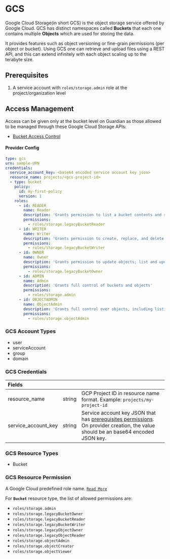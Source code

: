 # GCS

Google Cloud Storage(in short GCS) is the object storage service offered by Google Cloud. GCS has distinct namespaces called **Buckets** that each one contains multiple **Objects** which are used for storing the data. 

It provides features such as object versioning or fine-grain permissions (per object or bucket). Using GCS one can retrieve and upload files using a REST API, and this can extend infinitely with each object scaling up to the terabyte size.

## Prerequisites

1. A service account with `roles/storage.admin` role at the project/organization level

## Access Management

Access can be given only at the bucket level on Guardian as those allowed to be managed through these Google Cloud Storage APIs:
- [Bucket Access Control](https://cloud.google.com/storage/docs/samples/storage-add-bucket-iam-member)


#### Provider Config
```yaml
type: gcs
urn: sample-URN
credentials:
  service_account_key: <base64 encoded service account key json>
  resource_name: projects/<gcs-project-id>
  - type: bucket
    policy:
      id: my-first-policy
      version: 1
    roles:
      - id: READER
        name: Reader
        description: 'Grants permission to list a bucket contents and read bucket metadata, excluding IAM policies'
        permissions:
          - roles/storage.legacyBucketReader
      - id: WRITER
        name: Writer
        description: 'Grants permission to create, replace, and delete objects; list objects in a bucket'
        permissions:
          - roles/storage.legacyBucketWriter
      - id: OWNER
        name: Owner
        description: 'Grants permission to update objects; list and update tag bindings; read object metadata when listing'
        permissions:
          - roles/storage.legacyBucketOwner
      - id: ADMIN
        name: Admin
        description: 'Grants full control of buckets and objects'
        permissions:
          - roles/storage.admin
      - id: OBJECTADMIN
        name: ObjectAdmin
        description: 'Grants full control over objects, including listing, creating, viewing, and deleting objects'
        permissions:
          - roles/storage.objectAdmin
```

### GCS Account Types

- user
- serviceAccount
- group
- domain

### GCS Credentials

| Fields | | |
| :--- | :--- | :--- |
| resource_name | string | GCP Project ID in resource name format. Example: `projects/my-project-id` |
| service_account_key | string | Service account key JSON that has [prerequisites permissions](#prerequisites).<br/> On provider creation, the value should be an base64 encoded JSON key. |

### GCS Resource Types

- Bucket

### GCS Resource Permission

A Google Cloud predefined role name. [`Read More`](https://cloud.google.com/storage/docs/access-control/iam-roles)

For **`Bucket`** resource type, the list of allowed permissions are:

- `roles/storage.admin` 
- `roles/storage.legacyBucketOwner`
- `roles/storage.legacyBucketReader`
- `roles/storage.legacyBucketWriter`
- `roles/storage.legacyObjectOwner`
- `roles/storage.legacyObjectReader`
- `roles/storage.objectAdmin`
- `roles/storage.objectCreator`
- `roles/storage.objectViewer`


